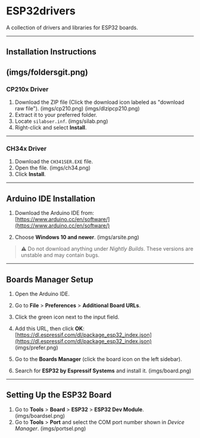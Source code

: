 # ESP32drivers

A collection of drivers and libraries for ESP32 boards.

---

## Installation Instructions
(imgs/foldersgit.png)
---
### CP210x Driver

1. Download the ZIP file (Click the download icon labeled as "download raw file").
   (imgs/cp210.png)
   (imgs/dlzipcp210.png)
3. Extract it to your preferred folder.
4. Locate `silabser.inf`.
   (imgs/silab.png)
6. Right-click and select **Install**.

---

### CH34x Driver

1. Download the `CH341SER.EXE` file.
2. Open the file.
   (imgs/ch34.png)
4. Click **Install**.

---

## Arduino IDE Installation

1. Download the Arduino IDE from:  
   [https://www.arduino.cc/en/software/](https://www.arduino.cc/en/software/)

2. Choose **Windows 10 and newer**.
   (imgs/arsite.png)

> ⚠️ Do not download anything under *Nightly Builds*. These versions are unstable and may contain bugs.

---

## Boards Manager Setup

1. Open the Arduino IDE.
2. Go to **File** > **Preferences** > **Additional Board URLs**.
4. Click the green icon next to the input field.
5. Add this URL, then click **OK**:  
   [https://dl.espressif.com/dl/package_esp32_index.json](https://dl.espressif.com/dl/package_esp32_index.json)
   (imgs/prefer.png)
   
7. Go to the **Boards Manager** (click the board icon on the left sidebar).
8. Search for **ESP32 by Espressif Systems** and install it.
   (imgs/board.png)

---

## Setting Up the ESP32 Board

1. Go to **Tools** > **Board** > **ESP32** > **ESP32 Dev Module**.
   (imgs/boardsel.png)
3. Go to **Tools** > **Port** and select the COM port number shown in *Device Manager*.
   (imgs/portsel.png)

